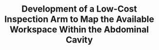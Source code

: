 ---
layout: default
title: Development of a Low-Cost Inspection Arm to Map the Available Workspace Within the Abdominal Cavity 
authors: WG Bircher, E Markvicka, J Mondry, et al.
publication: Journal of Medical Devices
year: 2013
award:
video: 
alt_link:
---